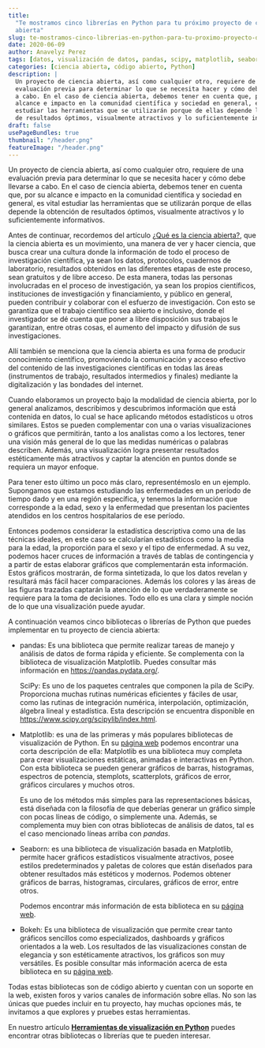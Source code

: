 ```yaml
---
title:
  "Te mostramos cinco librerías en Python para tu próximo proyecto de ciencia
  abierta"
slug: te-mostramos-cinco-librerias-en-python-para-tu-proximo-proyecto-de-ciencia-abierta
date: 2020-06-09
author: Anavelyz Perez
tags: [datos, visualización de datos, pandas, scipy, matplotlib, seaborn, bokeh]
categories: [ciencia abierta, código abierto, Python]
description: |
  Un proyecto de ciencia abierta, así como cualquier otro, requiere de una
  evaluación previa para determinar lo que se necesita hacer y cómo debe llevarse
  a cabo. En el caso de ciencia abierta, debemos tener en cuenta que, por su
  alcance e impacto en la comunidad científica y sociedad en general, es vital
  estudiar las herramientas que se utilizarán porque de ellas depende la obtención
  de resultados óptimos, visualmente atractivos y lo suficientemente informativos.
draft: false
usePageBundles: true
thumbnail: "/header.png"
featureImage: "/header.png"
---
```


<!-- # Te mostramos cinco librerías en Python para tu próximo proyecto de ciencia abierta -->
<!-- **Por Anavelyz Perez** -->

Un proyecto de ciencia abierta, así como cualquier otro, requiere de una
evaluación previa para determinar lo que se necesita hacer y cómo debe llevarse
a cabo. En el caso de ciencia abierta, debemos tener en cuenta que, por su
alcance e impacto en la comunidad científica y sociedad en general, es vital
estudiar las herramientas que se utilizarán porque de ellas depende la obtención
de resultados óptimos, visualmente atractivos y lo suficientemente informativos.

<!-- TEASER_END -->

Antes de continuar, recordemos del artículo
[¿Qué es la ciencia abierta?](https://opensciencelabs.org/blog/que-es-la-ciencia-abierta/),
que la ciencia abierta es un movimiento, una manera de ver y hacer ciencia, que
busca crear una cultura donde la información de todo el proceso de investigación
científica, ya sean los datos, protocolos, cuadernos de laboratorio, resultados
obtenidos en las diferentes etapas de este proceso, sean gratuitos y de libre
acceso. De esta manera, todas las personas involucradas en el proceso de
investigación, ya sean los propios científicos, instituciones de investigación y
financiamiento, y público en general, pueden contribuir y colaborar con el
esfuerzo de investigación. Con esto se garantiza que el trabajo científico sea
abierto e inclusivo, donde el investigador se dé cuenta que poner a libre
disposición sus trabajos le garantizan, entre otras cosas, el aumento del
impacto y difusión de sus investigaciones.

Allí también se menciona que la ciencia abierta es una forma de producir
conocimiento científico, promoviendo la comunicación y acceso efectivo del
contenido de las investigaciones científicas en todas las áreas (instrumentos de
trabajo, resultados intermedios y finales) mediante la digitalización y las
bondades del internet.

Cuando elaboramos un proyecto bajo la modalidad de ciencia abierta, por lo
general analizamos, describimos y descubrimos información que está contenida en
datos, lo cual se hace aplicando métodos estadísticos u otros similares. Estos
se pueden complementar con una o varias visualizaciones o gráficos que
permitirán, tanto a los analistas como a los lectores, tener una visión más
general de lo que las medidas numéricas o palabras describen. Además, una
visualización logra presentar resultados estéticamente más atractivos y captar
la atención en puntos donde se requiera un mayor enfoque.

Para tener esto último un poco más claro, representémoslo en un ejemplo.
Supongamos que estamos estudiando las enfermedades en un período de tiempo dado
y en una región específica, y tenemos la información que corresponde a la edad,
sexo y la enfermedad que presentan los pacientes atendidos en los centros
hospitalarios de ese período.

Entonces podemos considerar la estadística descriptiva como una de las técnicas
ideales, en este caso se calcularían estadísticos como la media para la edad, la
proporción para el sexo y el tipo de enfermedad. A su vez, podemos hacer cruces
de información a través de tablas de contingencia y a partir de estas elaborar
gráficos que complementarán esta información. Estos gráficos mostrarán, de forma
sintetizada, lo que los datos revelan y resultará más fácil hacer comparaciones.
Además los colores y las áreas de las figuras trazadas captarán la atención de
lo que verdaderamente se requiere para la toma de decisiones. Todo ello es una
clara y simple noción de lo que una visualización puede ayudar.

A continuación veamos cinco bibliotecas o librerías de Python que puedes
implementar en tu proyecto de ciencia abierta:

- pandas: Es una biblioteca que permite realizar tareas de manejo y análisis de
  datos de forma rápida y eficiente. Se complementa con la biblioteca de
  visualización Matplotlib. Puedes consultar más información en
  https://pandas.pydata.org/.

  SciPy: Es uno de los paquetes centrales que componen la pila de SciPy.
  Proporciona muchas rutinas numéricas eficientes y fáciles de usar, como las
  rutinas de integración numérica, interpolación, optimización, álgebra lineal y
  estadística. Esta descripción se encuentra disponible en
  https://www.scipy.org/scipylib/index.html.

- Matplotlib: es una de las primeras y más populares bibliotecas de
  visualización de Python. En su [página web](https://matplotlib.org/) podemos
  encontrar una corta descripción de ella: Matplotlib es una biblioteca muy
  completa para crear visualizaciones estáticas, animadas e interactivas en
  Python. Con esta biblioteca se pueden generar gráficos de barras, histogramas,
  espectros de potencia, stemplots, scatterplots, gráficos de error, gráficos
  circulares y muchos otros.

  Es uno de los métodos más simples para las representaciones básicas, está
  diseñada con la filosofía de que deberías generar un gráfico simple con pocas
  líneas de código, o simplemente una. Además, se complementa muy bien con otras
  bibliotecas de análisis de datos, tal es el caso mencionado líneas arriba con
  _pandas_.

- Seaborn: es una biblioteca de visualización basada en Matplotlib, permite
  hacer gráficos estadísticos visualmente atractivos, posee estilos
  predeterminados y paletas de colores que están diseñados para obtener
  resultados más estéticos y modernos. Podemos obtener gráficos de barras,
  histogramas, circulares, gráficos de error, entre otros.

  Podemos encontrar más información de esta biblioteca en su
  [página web](https://seaborn.pydata.org/).

- Bokeh: Es una biblioteca de visualización que permite crear tanto gráficos
  sencillos como especializados, dashboards y gráficos orientados a la web. Los
  resultados de las visualizaciones constan de elegancia y son estéticamente
  atractivos, los gráficos son muy versátiles. Es posible consultar más
  información acerca de esta biblioteca en su
  [página web](https://docs.bokeh.org/en/latest/index.html).

Todas estas bibliotecas son de código abierto y cuentan con un soporte en la
web, existen foros y varios canales de información sobre ellas. No son las
únicas que puedes incluir en tu proyecto, hay muchas opciones más, te invitamos
a que explores y pruebes estas herramientas.

En nuestro artículo
[**Herramientas de visualización en Python**](https://opensciencelabs.org/blog/herramientas-de-visualizacion-en-python/)
puedes encontrar otras bibliotecas o librerías que te pueden interesar.
